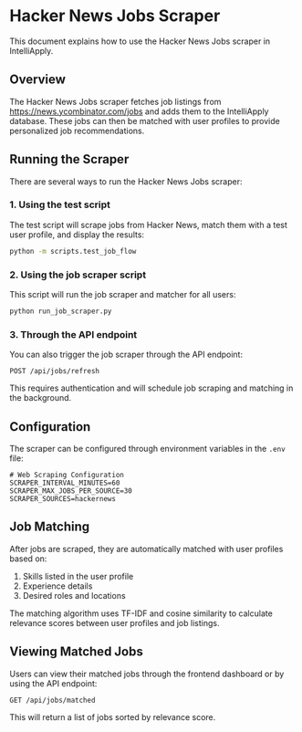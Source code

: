 # Hacker News Jobs Scraper

This document explains how to use the Hacker News Jobs scraper in IntelliApply.

## Overview

The Hacker News Jobs scraper fetches job listings from https://news.ycombinator.com/jobs and adds them to the IntelliApply database. These jobs can then be matched with user profiles to provide personalized job recommendations.

## Running the Scraper

There are several ways to run the Hacker News Jobs scraper:

### 1. Using the test script

The test script will scrape jobs from Hacker News, match them with a test user profile, and display the results:

```bash
python -m scripts.test_job_flow
```

### 2. Using the job scraper script

This script will run the job scraper and matcher for all users:

```bash
python run_job_scraper.py
```

### 3. Through the API endpoint

You can also trigger the job scraper through the API endpoint:

```
POST /api/jobs/refresh
```

This requires authentication and will schedule job scraping and matching in the background.

## Configuration

The scraper can be configured through environment variables in the `.env` file:

```
# Web Scraping Configuration
SCRAPER_INTERVAL_MINUTES=60
SCRAPER_MAX_JOBS_PER_SOURCE=30
SCRAPER_SOURCES=hackernews
```

## Job Matching

After jobs are scraped, they are automatically matched with user profiles based on:

1. Skills listed in the user profile
2. Experience details
3. Desired roles and locations

The matching algorithm uses TF-IDF and cosine similarity to calculate relevance scores between user profiles and job listings.

## Viewing Matched Jobs

Users can view their matched jobs through the frontend dashboard or by using the API endpoint:

```
GET /api/jobs/matched
```

This will return a list of jobs sorted by relevance score.
